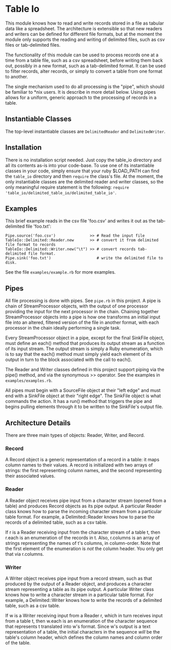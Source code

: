 # Table Io
This module knows how to read and write records stored in a file as tabular data like a spreadsheet.
The architecture is extensible so that new readers and writers can be defined for different file formats,
but at the moment the module only supports the reading and writing of delimited files, such as csv files
or tab-delimited files.

The functionality of this module can be used to process records one at a time from a table file,
such as a csv spreadsheet, before writing them back out, possibly in a new format, such as a tab-delimited
format. It can be used to filter records, alter records, or simply to convert a table from
one format to another.

The single mechanism used to do all processing is the "pipe", which should be familiar to *nix users. It is
describe in more detail below. Using pipes allows for a uniform, generic approach to the processing of
records in a table.


## Instantiable Classes
The top-level instantiable classes are `DelimitedReader` and `DelimitedWriter`.


## Installation
There is no installation script needed. Just copy the table_io directory and all its contents as-is
into your code-base. To use one of its instantiable classes in your code, simply ensure that your ruby $LOAD_PATH
can find the `table_io` directory and then `require` the class's file. At the moment, the only instantiable
classes are the delimited reader and writer classes, so the only meaningful require statement
is the following: `require 'table_io/delimited_table_io/delimited_table_io'`.


## Examples
This brief example reads in the csv file 'foo.csv' and writes it out as the tab-delimited file
'foo.txt':

    Pipe.source('foo.csv')               >> # Read the input file
    TableIo::Delimited::Reader.new       >> # convert it from delimited file format to records
    TableIo::Delimited::Writer.new("\t") >> # convert records tab-delimited file format.
    Pipe.sink('foo.txt')                    # write the delimited file to disk.

See the file `examples/example.rb` for more examples.


## Pipes
All file processing is done with pipes. See `pipe.rb` in this project.
A pipe is chain of StreamProcessor objects, with the output of one processor
providing the input for the next processor in the chain.
Chaining together StreamProcessor objects into a pipe is how one transforms
an initial input file into an altered, filtered version of the file in another format, with each processor
in the chain ideally performing a single task.

Every StreamProcessor object in a pipe, except for the final SinkFile object, must define an each() method
that produces its output stream as a function of its input stream. The output stream is simply a Ruby enumeration,
which is to say that the each() method must simply yield each element of its output in turn to the block associated
with the call to each().

The Reader and Writer classes defined in this project support piping via the pipe() method,
and via the synonymous >> operator.
See the examples in `examples/examples.rb`.

All pipes must begin with a SourceFile object at their "left edge" and must end with a SinkFile object
at their "right edge". The SinkFile object is what commands the action. It has a run() method that
triggers the pipe and begins pulling elements through it to be written to the SinkFile's output file.



## Architecture Details

There are three main types of objects: Reader, Writer, and Record.

### Record
A Record object is a generic representation of a record in a table: it maps column names to their values.
A record is initialized with two arrays of strings: the first representing column names, and the second representing
their associated values.

### Reader
A Reader object receives pipe input from a character stream (opened from a table) and produces
Record objects as its pipe output. A particular Reader class knows how
to parse the incoming character stream from a particular table format. For example, a Delimited::Reader knows
how to parse the records of a delimited table, such as a csv table.

If r is a Reader receiving input from the character stream of a table t,
then r.each is an enumeration of the records in t.
Also, r.columns is an array of strings representing the names of t's columns, in column-order.
Note that the first element of the enumeration is *not* the column header.
You only get that via r.columns.

### Writer
A Writer object receives pipe input from a record stream, such as that produced by the output
of a Reader object, and produces a character stream representing a table as its pipe output.
A particular Writer class knows how to write a character stream in a particular table format.
For example, a Delimited::Writer knows how to write the records of a delimited table, such as a csv table.

If w is a Writer receiving input from a Reader r, which in turn receives input from a table t,
then w.each is an enumeration of the character sequence that represents t translated into w's format.
   Since w's output is a text representation of a table, the initial characters in the sequence *will*
be the table's column header, which defines the column names and column order of the table.

